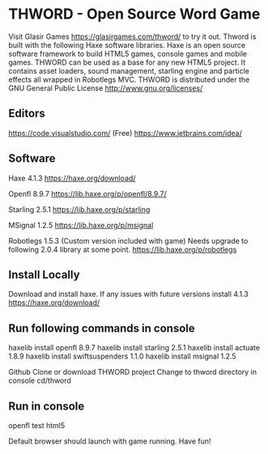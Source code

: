 # THWORD - Open Source Word Game
Visit Glasir Games https://glasirgames.com/thword/ to try it out.
Thword is built with the following Haxe software libraries. Haxe is an open source software framework to build HTML5 games, console games and mobile games. THWORD can be used as a base for any new HTML5 project. It contains asset loaders, sound management, starling engine and particle effects all wrapped in Robotlegs MVC. THWORD is distributed under the GNU General Public License http://www.gnu.org/licenses/

## Editors
https://code.visualstudio.com/ (Free)
https://www.jetbrains.com/idea/

## Software
Haxe 4.1.3
https://haxe.org/download/

Openfl 8.9.7
https://lib.haxe.org/p/openfl/8.9.7/

Starling 2.5.1
https://lib.haxe.org/p/starling

MSignal 1.2.5
https://lib.haxe.org/p/msignal

Robotlegs 1.5.3 (Custom version included with game)
Needs upgrade to following 2.0.4 library at some point.
https://lib.haxe.org/p/robotlegs

## Install Locally
Download and install haxe. If any issues with future versions install 4.1.3
https://haxe.org/download/

## Run following commands in console
haxelib install openfl 8.9.7 
haxelib install starling 2.5.1 
haxelib install actuate 1.8.9 
haxelib install swiftsuspenders 1.1.0 
haxelib install msignal 1.2.5 

Github Clone or download THWORD project
Change to thword directory in console
cd/thword

## Run in console
openfl test html5

Default browser should launch with game running. Have fun!